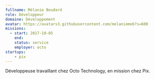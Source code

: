 ```yaml
---
fullname: Mélanie Boudard
role: Développeur
domaine: Développement
avatar: https://avatars3.githubusercontent.com/melaniemeb?s=600
missions:
  - start: 2017-10-05
    end:
    status: service
    employer: octo
startups:
    - pix
---
```


Développeuse travaillant chez Octo Technology, en mission chez Pix.
